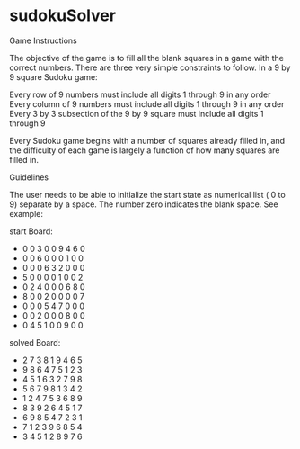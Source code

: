 # sudokuSolver
Game Instructions

The objective of the game is to fill all the blank squares in a game with the correct numbers. There are three very simple constraints to follow. In a 9 by 9 square Sudoku game:

Every row of 9 numbers must include all digits 1 through 9 in any order
Every column of 9 numbers must include all digits 1 through 9 in any order
Every 3 by 3 subsection of  the 9 by 9 square must include all digits 1 through 9

Every Sudoku game begins with a number of squares already filled in, and the difficulty of each game is largely a function of how many squares are filled in. 

  
Guidelines

The user needs to be able to initialize the start state as numerical list ( 0 to 9) separate by a space. The number zero indicates the blank space. See example: 

start Board: 

- 0 0 3 0 0 9 4 6 0
- 0 0 6 0 0 0 1 0 0
- 0 0 0 6 3 2 0 0 0
- 5 0 0 0 0 1 0 0 2
- 0 2 4 0 0 0 6 8 0
- 8 0 0 2 0 0 0 0 7
- 0 0 0 5 4 7 0 0 0
- 0 0 2 0 0 0 8 0 0
- 0 4 5 1 0 0 9 0 0 

solved Board:

- 2 7 3 8 1 9 4 6 5
- 9 8 6 4 7 5 1 2 3
- 4 5 1 6 3 2 7 9 8
- 5 6 7 9 8 1 3 4 2
- 1 2 4 7 5 3 6 8 9
- 8 3 9 2 6 4 5 1 7
- 6 9 8 5 4 7 2 3 1
- 7 1 2 3 9 6 8 5 4
- 3 4 5 1 2 8 9 7 6
